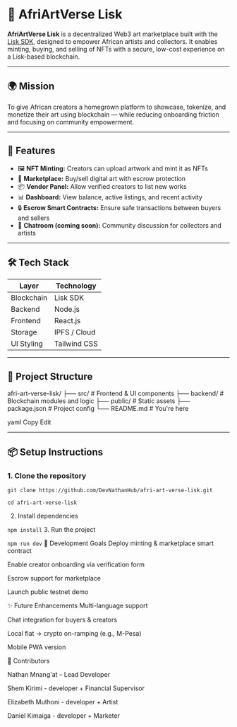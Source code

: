 # 🎨 AfriArtVerse Lisk

**AfriArtVerse Lisk** is a decentralized Web3 art marketplace built with the [Lisk SDK](https://lisk.com), designed to empower African artists and collectors. It enables minting, buying, and selling of NFTs with a secure, low-cost experience on a Lisk-based blockchain.

---

## 🌍 Mission

To give African creators a homegrown platform to showcase, tokenize, and monetize their art using blockchain — while reducing onboarding friction and focusing on community empowerment.

---

## 🚀 Features

- 🖼 **NFT Minting:** Creators can upload artwork and mint it as NFTs
- 🛒 **Marketplace:** Buy/sell digital art with escrow protection
- 📦 **Vendor Panel:** Allow verified creators to list new works
- 📊 **Dashboard:** View balance, active listings, and recent activity
- 🔒 **Escrow Smart Contracts:** Ensure safe transactions between buyers and sellers
- 💬 **Chatroom (coming soon):** Community discussion for collectors and artists

---

## 🛠 Tech Stack

| Layer       | Technology      |
|------------|-----------------|
| Blockchain  | Lisk SDK        |
| Backend     | Node.js         |
| Frontend    | React.js        |
| Storage     | IPFS / Cloud    |
| UI Styling  | Tailwind CSS    |

---

## 📁 Project Structure

afri-art-verse-lisk/
├── src/ # Frontend & UI components
├── backend/ # Blockchain modules and logic
├── public/ # Static assets
├── package.json # Project config
└── README.md # You're here

yaml
Copy
Edit

---

## 📦 Setup Instructions

### 1. Clone the repository


```git clone https://github.com/DevNathanHub/afri-art-verse-lisk.git```

```cd afri-art-verse-lisk```

2. Install dependencies


```npm install```
3. Run the project


```npm run dev```
🧪 Development Goals
 Deploy minting & marketplace smart contract

 Enable creator onboarding via verification form

 Escrow support for marketplace

 Launch public testnet demo

✨ Future Enhancements
Multi-language support

Chat integration for buyers & creators

Local fiat → crypto on-ramping (e.g., M-Pesa)

Mobile PWA version

👥 Contributors

Nathan Mnang'at – Lead Developer

Shem Kirimi - developer + Financial Supervisor

Elizabeth Muthoni - developer + Artist

Daniel Kimaiga - developer + Marketer


